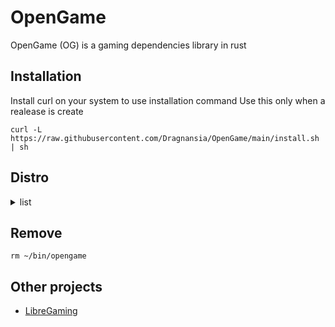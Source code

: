 OpenGame
======
OpenGame (OG) is a gaming dependencies library in rust

## Installation
Install curl on your system to use installation command
Use this only when a realease is create

```shell
curl -L https://raw.githubusercontent.com/Dragnansia/OpenGame/main/install.sh | sh
```

## Distro
<details>
<summary>list</summary>

+ [x] Fedora
+ [x] Ubuntu
+ [x] ElementaryOS
+ [ ] Arch
+ [ ] EndeavourOS
</details>

## Remove
```shell
rm ~/bin/opengame
```

## Other projects
+ [LibreGaming](https://github.com/Ahmed-Al-Balochi/LibreGaming)

